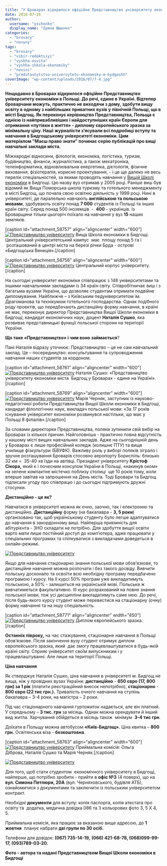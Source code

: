 ```yaml
---
title: "У Броварах відкрилося офіційне Представництво університету економіки в Польщі"
date: 2016-07-26
author: 
  username: "yschenko"
  display_name: "Ірина Ющенко"
categories: 
  - "brovary"
  - "novyny"
tags: 
  - "brovary"
  - "vibir-redaktsiyi"
  - "vyshha-osvita"
  - "vyshha-shkola-ekonomiky"
  - "novini"
  - "predstavnytstvo-universytetu-ekonomiky-m-bydgoshh"
coverImage: "wp-content/uploads/2016/07/7-4.jpg"
---
```


**Нещодавно в Броварах відкрилося офіційне Представництво університету економіки в Польщі. До речі, єдине в Україні. Відтепер броварчани можуть, практично не виходячи з дому, здобути вищу освіту в одному з найбільших приватних вузів у північній Польщі, що в місті Бидгощ. Як переконує керівництво Представництва, Польща є однією із найпривабливіших і найдоступніших країн Європи для отримання «путівки в життя» - диплому європейського зразка за мінімальну ціну. Наші журналісти з’ясували всі подробиці вступу та навчання в Бидгощському університеті економіки. Цим матеріалом "Маєш право знати" починає серію публікацій про вищі навчальні заклади міста.**

Міжнародні відносини, філологія, економіка, логістика, туризм, будівництво, фінанси, журналістика, а також мехатроніка, телеінформатика, відновлювальна енергетика, дієтологія, фізичне виховання, фізіотерапія, корисне проектування, - і це ще далеко не весь перелік спеціальностей, за якими проводять навчання у [Вищій Школі економіки](https://www.wsg.byd.pl/strona-glowna.1.html) в Бидгощі. Цю назву вуз отримав у 2005 році. Раніше виш був відомий як Вища Поморська школа туризму та готельного менеджменту в місті Бидгощ, що почала свою освітню діяльність у 1999 році. Нині в університеті, де паралельно навчають **англійською та польською мовами**, здобувають освіту понад **7 000** студентів із Польщі та інших країн світу. Серед понад 500 іноземців  -  **400** - українців. Із Броварщини тільки цьогоріч поїхало на навчання у вуз **15** наших земляків.

\[caption id="attachment\_58757" align="aligncenter" width="600"\][![Представництво університету](https://mpz.brovary.org/wp-content/uploads/2016/07/4-6.jpg)](https://mpz.brovary.org/wp-content/uploads/2016/07/4-6.jpg) Вища Школа економіки в Бидгощі. Центральний університетський кампус  має  площу понад 5 га і  розташований в центрі міста на березі річки Брда - острові «Бидгощська Венеція».\[/caption\]

\[caption id="attachment\_58756" align="aligncenter" width="600"\][![Представництво університету](https://mpz.brovary.org/wp-content/uploads/2016/07/3-6.jpg)](https://mpz.brovary.org/wp-content/uploads/2016/07/3-6.jpg) Центральний корпус університету.\[/caption\]

На сьогодні університет економіки співпрацює з 148 університетами та іншими навчальними закладами із 34 країн світу. Співробітничає виш і з багатьма вузами України, що дозволяє студентам отримати подвійне дипломування. Найближче – з Київським педуніверситетом ім. Драгоманова та технікумом готельного господарства. Однак подібного роду проектів, що передбачають дистанційну форму навчання, в країні не має, переконує директор Представництва Вищої Школи економіки в Бидгощі, кандидат економічних наук, доцент **Наталія Сушко**, яка розвиває представницькі функції польської сторони на території України.

**Що таке «Представництво» і чим воно займається**?

Пані Наталія відразу уточнює: Представництво – це не сам навчальний заклад. Це – посередництво: консультування та супроводження  навчання наших студентів за кордоном.

\[caption id="attachment\_58761" align="aligncenter" width="600"\][![Представництво університету](https://mpz.brovary.org/wp-content/uploads/2016/07/8-3.jpg)](https://mpz.brovary.org/wp-content/uploads/2016/07/8-3.jpg) Наталія Сушко: «Представництво університету економіки міста  Бидгощ у Броварах - єдине на Україні».\[/caption\]

\[caption id="attachment\_58769" align="aligncenter" width="600"\][![Представництво університету](https://mpz.brovary.org/wp-content/uploads/2016/07/16.jpg)](https://mpz.brovary.org/wp-content/uploads/2016/07/16.jpg) Марія Черняк, заступник із науково-педагогічної роботи Представництва Вищої Школи економіки в Бидгощі, кандидат філологічних наук, викладач польської мови: «За 17 років існування університет економіки розвинувся настільки, що має у Польщі 8 філіалів».\[/caption\]

За словами директорки Представництва, поляки зупинили свій вибір на Броварах із кількох причин. Найголовніша - практично повна відсутність у нашому місті вищих навчальних закладів. Адже на сьогоднішній день у Броварах є лише професійний коледж (колишнє ПТУ) та вище училище фізкультури (БВУФК). Важливу роль у виборі поляків зіграло і зручне розташування Броварів стосовно аеропорту Бориспіль: близько 32 км =  35-40 хв їзди на автівці. Президент університету **Крістоф Сікора,** який є і почесним консулом України в Польщі, «накинув оком» на зелене компактне містечко поблизу столиці  ще 10 років тому, коли вперше завітав на запрошення на День міста. Тоді Бровари та Бидгощ підписали угоду про співпрацю і до сьогодні підтримують дружні стосунки.

**Дистанційно - це як?**

Навчатися в університеті можна як очно, заочно, так і електронно та дистанційно. **Дистанційну** форму (на бакалавра - **3, 5 роки**) організовано так, щоб українському студенту було легше адаптуватися до навчання в закордонному виші. Найперша приємність для абітурієнта - ЗНО складати не потрібно. Для здобуття вищої освіти варто мати лише постійний доступ до комп’ютера, адже працювати у спеціальних програмах та спілкуватися з викладачами доведеться в онлайн-режимі.

[![Представництво університету](https://mpz.brovary.org/wp-content/uploads/2016/07/15-3.jpg)](https://mpz.brovary.org/wp-content/uploads/2016/07/15-3.jpg)

Якщо для навчання стаціонарно знання польської мови обов’язкове, то дистанційне навчання можна розпочати і без такого досвіду. Вивчити польську досконало та освоїти всю необхідну програму передбачено програмою І курсу. На ІІ курсі 50% програм уже викладатимуть польською, а 50% - залишиться на українській мові. Польська ж вивчатиметься факультативно. ІІІ курс розрахований на повне знання польської мови, тож усі дисципліни викладатимуть саме нею. До речі, після будь-якого курсу студент може перевестися на стаціонарну (очну) форму навчання та на іншу спеціальність.

\[caption id="attachment\_58771" align="aligncenter" width="450"\][![Представництво університету](https://mpz.brovary.org/wp-content/uploads/2016/07/1111111.jpg)](https://mpz.brovary.org/wp-content/uploads/2016/07/1111111.jpg) Диплом європейського зразка.\[/caption\]

**Останніх півроку,** на час стажування, стаціонарне навчання в Польщі обов’язкове. Після закінчення вузу студент отримує диплом європейського зразка, який  дає змогу працевлаштуватися в будь-якій країні світу. Сприяє університет своїм випускникам і у працевлаштуванні. Але лише на території Польщі.

**Ціна навчання**

Як стверджує Наталія Сушко, ціна навчання в університеті м. Бидгощ не вища, ніж у провідних вузах України: **дистанційно** - **650 євро (17, 800 грн) за 1 рік** (платити реєстраційний внесок непотрібно), **стаціонарно** \- **800 євро (22 тис грн.).** Тривалість очного навчання на ступінь бакалавра – 3-4 роки, на магістра – 2 роки.

Під час стаціонарного навчання гуртожиток надається, але він платний. У середньому – **3 тис. грн** за місяць. Однак можна орендувати й інший вид житла. Харчування обійдеться в місяць також  мінімум  **3-4 тис грн**.

Доїхати в Польщу можна автобусом **«Київ-Бидгощ».** Ціна квитка – **800 грн.** Освітянська віза - **безкоштовна**.

\[caption id="attachment\_58763" align="aligncenter" width="600"\][![Представництво університету](https://mpz.brovary.org/wp-content/uploads/2016/07/10-2.jpg)](https://mpz.brovary.org/wp-content/uploads/2016/07/10-2.jpg) Приймальна комісія: Ольга Діброва, Наталія Сушко та Марія Черняк.\[/caption\]

[![Представництво університету](https://mpz.brovary.org/wp-content/uploads/2016/07/12-4.jpg)](https://mpz.brovary.org/wp-content/uploads/2016/07/12-4.jpg)

Для того, щоб стати студентом  економічного університету в Бидгощі, найперше, що потрібно зробити - прийти в **офіс №3** (4 поверх), що на **вул. Симона Петлюри, 20А** (вул. Черняховського, будівля АТБ), ознайомитися з документами та заключити із польським університетом контракт.

Необхідні **документи** для вступу: копія паспорта, копія атестата про освіту та  додатка, медична довідка 086 та 3 кольорових фото 3, 5 Х 4, 5.

Приймальна комісія, яка працює за вказаною вище адресою, до **1 жовтня**  планує набрати **дві групи по 30 осіб.**

Телефони для довідок: **(067) 735-14-19,** **(066) 421-68-78, (068)099-99-17, (093)789-03-20.**

**Фото - автора та надані Представництвом Вищої Школи економіки в Бидгощі**
